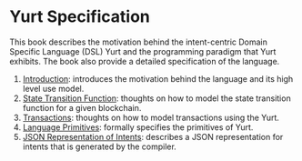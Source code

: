 # Yurt Specification

This book describes the motivation behind the intent-centric Domain Specific Language (DSL) Yurt and the programming paradigm that Yurt exhibits. The book also provide a detailed specification of the language.

1. [Introduction](intro/introduction.md): introduces the motivation behind the language and its high level use model.
1. [State Transition Function](intro/state_transition_function.md): thoughts on how to model the state transition function for a given blockchain.
1. [Transactions](intro/transactions.md): thoughts on how to model transactions using the Yurt.
1. [Language Primitives](lang/language_primitives.md): formally specifies the primitives of Yurt.
1. [JSON Representation of Intents](json/json_intents.md): describes a JSON representation for intents that is generated by the compiler.
